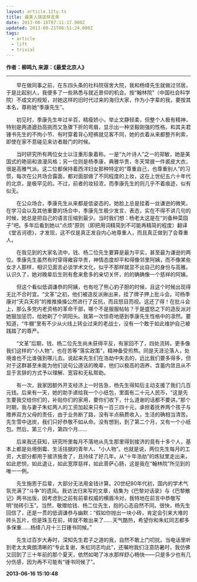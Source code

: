 ```yaml
---
layout: article.11ty.ts
title: 最美人瑞这样走来
date: 2013-06-16T07:11:17.000Z
updated: 2013-08-21T08:51:24.000Z
tags:
  - article
  - lift
  - trivial
---
```


**作者：柳鸣九 来源：《最爱北京人》**

---

　　早在做同事之前，在东四头条的社科院宿舍大院，我和杨绛先生就做过邻居，于是比起别人，我便多了一些熟悉与就近景仰的机会。按“翰林院”（中国社会科学院）不成文的规矩，对她这样的旧时代过来的海归大家，作为小字辈的我，要按其本名，尊称她“季康先生”。

　　初见时，季康先生年过半百，精瘦娇小，举止文静轻柔，但整个人极有精神，特别是两道遒劲高挑而又急骤下折的弯眉，显示出一种坚毅刚强的性格。和其夫君锺书先生的不拘小节、有时穿着背心短裤就见客不同，她的衣着从来都整齐利索，即使在家不意碰见来访者敲门的时候。

　　当时研究所有两位女士以注重形象着称。一是“九叶诗人”之一的郑敏，她是美国式的艳丽和浪漫风格；另一位则是杨季康，典雅华贵，冬天常披一件裘皮大衣，很是高雅气派。这二位都保持着西洋妇女那种特定的“尊重自己，也尊重别人”的习惯，每次在公共场合露面，都对面部做了不同程度的上妆，这在上世纪五六十年代的北京，是极罕见的。不过，前者的妆较浓，而季康先生的则几乎不着痕迹，似有似无。

　　在公众场合，季康先生从来都是低姿态的，她脸上总是挂着一丝谦逊的微笑。在学习会以及其他重要的场合中，季康先生极少发言、表态，实在不得不讲几句的时候，她总是把自己的语言压缩到最少。当时我们想：杨老太这是在“刘备种菜园子”吧。多年后看到她以“点烦”原则（即把用词精简到不可能再精简的程度）翻译《堂吉诃德》，才发现，这不仅是真正发自内心地尊重人，而且真正做到了会尊重人。

　　在我见到的大家名流中，钱、杨二位先生要算是最为平实，甚至最为谦逊的两位。季康先生虽然有时穿得雍容华贵，神情态度却平和得像邻里阿姨，而不像某些女才人那样，相识见面言必谈学术文化，似乎不那样就显不出自己的身份与高雅。认识久了，她对晚辈后生则有愈来愈多的亲切关怀，的的确确像一个慈祥的阿姨。

　　但这个看似低调谦恭的阿姨，也有吃了熊心豹子胆的时候，且这个时候出现得无比不合时宜。“文革”之初，他们被造反派揪出来，挂了牌子押上批斗会。可杨季康对“天兵天将”的推推搡搡公然进行了反抗，而且怒目而视。这还了得！在批斗会上，那么多党内老资格的革命干部，哪个不是服服帖帖？于是盛怒之下的造反派对她狠加惩罚，给她剃了个阴阳头。我第一次惊奇地感到季康先生性格中的凛然。要知道，“牛棚”里有不少从火线上转业过来的老战士，没有一个敢于如此维护自己被践踏了的尊严。

　　“文革”后期，钱、杨二位先生尚未获得平反，有家回不了，四处流转。更多像我们这样的“小人物”，也在苦等“落实政策”，精神备受煎熬。同是天涯沦落人，处境谁也不比谁强到哪儿去。说起来先生们在浩劫中失去的，远比我们要多得多，但对于这群甚至未能为他们说句公道话的晚辈，他们以极高的涵养、含蓄内敛且从不显于言辞的方式予以理解、宽容和无私帮助。

　　有一次，我家因额外开支经济上一时告急，杨先生得知后主动支援了我们几百元钱。后来有一天，她的助手递给我一个小纸包，里面有二十元人民币，“这是先生要我交给你们的，补贴你们的家用，要你们收下，什么道谢的话都不要讲。”那个时期，我与妻子朱虹两人的工资加起来只有一百三四十元，承担着抚养两个孩子与赡养双方父母的责任，由于业务断了路，没有半点稿费收入，生活的确相当清苦。先生雪中送炭，我们只好恭敬不如从命。没有想到，到了第二个月，又有一个小纸包。然后，第三个月，第四个月……

　　后来我还获知，研究所里每月不落地从先生那里得到接济的竟有十多个人，基本上都是处境倒霉、生活拮据的青年人、“小人物”。也就是说，两位先生每月的工资，大部分都用于接济施舍了，且持续了好几年。从“十年浩劫”的炼狱里走出来，如此悲悯，如此退让，如此宽厚慈祥，如此菩萨心肠，这是我在“翰林院”所见到的唯一一例。

　　先生施恩于后辈，大部分无法用金钱计算。20世纪80年代初，国内的学术气氛充满了“斗争”的遗风。我访法归来写的文章，结集为《巴黎对话录》与《巴黎散记》两书出版，因考虑到之前有前辈权威的横眉冷对，我特地在前言中恭敬写明“抛砖引玉”。当然，敬赠给钱、杨二位先生，抱的心态自然不同。很快，杨先生回信了，还是一贯的低调谦恭与幽默：“假如你抛出一块小砖，肯定会引来大堆的砖头瓦片，但是珠玉在前，砖就不敢出来了……天气酷热，希望你和朱虹同志都多多保重……杨绛八月十三日锺书同候。”

　　先生过百岁大寿时，深知先生君子之道的我，自然不敢上门叨扰。当电话里听到老太太爽朗清晰的“专此复谢，朱虹同志均此”，还嘱咐我们注意防暑时，我仿佛又回到了三十年前的那个夏天，依然如喝了冰水那样舒心畅快——只是多少也有几分伤感，因为再不可能有“锺书同候了”。

**2013-06-16 15:10:48**
